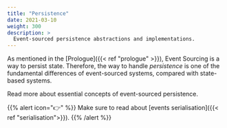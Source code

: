 ```yaml
---
title: "Persistence"
date: 2021-03-10
weight: 300
description: >
  Event-sourced persistence abstractions and implementations.
---
```


As mentioned in the [Prologue]({{< ref "prologue" >}}), Event Sourcing is a way to persist state. Therefore, the way to handle _persistence_ is one of the fundamental differences of event-sourced systems, compared with state-based systems.

Read more about essential concepts of event-sourced persistence.

{{% alert icon="👉" %}}
Make sure to read about [events serialisation]({{< ref "serialisation">}}).
{{% /alert %}}
